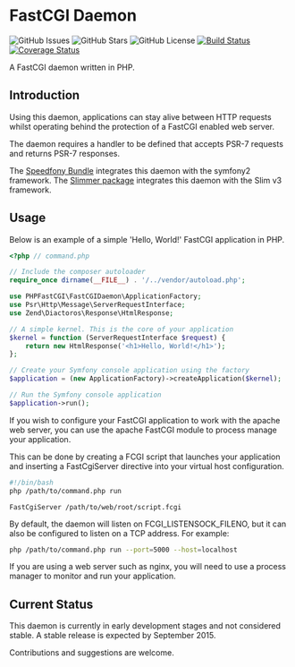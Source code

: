 # FastCGI Daemon

![GitHub Issues](https://img.shields.io/github/issues/PHPFastCGI/FastCGIDaemon.svg)
![GitHub Stars](https://img.shields.io/github/stars/PHPFastCGI/FastCGIDaemon.svg)
![GitHub License](https://img.shields.io/badge/license-GPLv2-blue.svg)
[![Build Status](https://travis-ci.org/PHPFastCGI/FastCGIDaemon.svg?branch=master)](https://travis-ci.org/PHPFastCGI/FastCGIDaemon)
[![Coverage Status](https://coveralls.io/repos/PHPFastCGI/FastCGIDaemon/badge.svg?branch=master)](https://coveralls.io/r/PHPFastCGI/FastCGIDaemon?branch=master)

A FastCGI daemon written in PHP.

## Introduction

Using this daemon, applications can stay alive between HTTP requests whilst operating behind the protection of a FastCGI enabled web server.

The daemon requires a handler to be defined that accepts PSR-7 requests and returns PSR-7 responses.

The [Speedfony Bundle](https://github.com/PHPFastCGI/SpeedfonyBundle) integrates this daemon with the symfony2 framework.
The [Slimmer package](https://github.com/PHPFastCGI/Slimmer) integrates this daemon with the Slim v3 framework.

## Usage

Below is an example of a simple 'Hello, World!' FastCGI application in PHP.

```php
<?php // command.php

// Include the composer autoloader
require_once dirname(__FILE__) . '/../vendor/autoload.php';

use PHPFastCGI\FastCGIDaemon\ApplicationFactory;
use Psr\Http\Message\ServerRequestInterface;
use Zend\Diactoros\Response\HtmlResponse;

// A simple kernel. This is the core of your application
$kernel = function (ServerRequestInterface $request) {
    return new HtmlResponse('<h1>Hello, World!</h1>');
};

// Create your Symfony console application using the factory
$application = (new ApplicationFactory)->createApplication($kernel);

// Run the Symfony console application
$application->run();
```

If you wish to configure your FastCGI application to work with the apache web server, you can use the apache FastCGI module to process manage your application.

This can be done by creating a FCGI script that launches your application and inserting a FastCgiServer directive into your virtual host configuration.

```sh
#!/bin/bash
php /path/to/command.php run
```

```
FastCgiServer /path/to/web/root/script.fcgi
```

By default, the daemon will listen on FCGI_LISTENSOCK_FILENO, but it can also be configured to listen on a TCP address. For example:

```sh
php /path/to/command.php run --port=5000 --host=localhost
```

If you are using a web server such as nginx, you will need to use a process manager to monitor and run your application.

## Current Status

This daemon is currently in early development stages and not considered stable. A stable release is expected by September 2015.

Contributions and suggestions are welcome.

